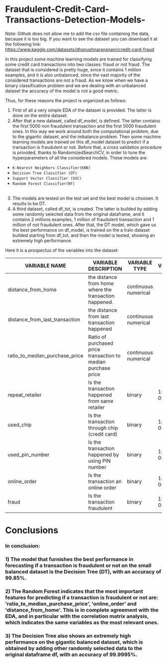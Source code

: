 # Fraudulent-Credit-Card-Transactions-Detection-Models-
Note: Github does not allow me to add the csv file containing the data, because it is too big. If you want to see the dataset you can download it at the following link: https://www.kaggle.com/datasets/dhanushnarayananr/credit-card-fraud 

In this project some machine learning models are trained for classifying some credit card transactions into two classes: fraud or not fraud. The dataset that is considered is pretty huge, since it contains 1 million examples, and it is also unbalanced, since the vast majority of the considered transactions are not a fraud. As we know when we have a binary classification problem and we are dealing with an unbalanced dataset the accuracy of the model is not a good metric.

Thus, for these reasons the project is organized as follows: <br>

1. First of all a very simple EDA of the dataset is provided. The latter is done on the entire dataset. <br>
2. After that a new dataset, called df_model, is defined. The latter contains the first 5000 non fraudulent transaction and the first 5000 fraudulent ones. In this way we work around both the computational problem, due to the gigantic dataset, and the imbalance problem. Then some machine learning models are trained on this df_model dataset to predict if a transaction is fraudulent or not. Before that, a cross validation procedure is provided, thanks to RandomizedSearchCV, in order to tune the hyperparameters of all the considered models. These models are: <br>
* `K-Nearest Neighbors Classifier(KNN)` <br>
* `Decision Tree Classifier (DT)` <br>
* `Support Vector Classifier (SVC)` <br>
* `Random Forest Classifier(RF)`<br><br> 
3. The models are tested on the test set and the best model is choosen. It results to be DT. 
4. A third dataset, called df_tot, is created. The latter is builded by adding some randomly selected data from the original dataframe, and it contains 2 millions examples, 1 million of fraudulent transaction and 1 million of not fraudulent ones. After that, the DT model, which gave us the best performance on df_model, is trained on the a train dataset builded starting from df_tot, and then the model is tested, showing an extremely high performance.  

Here it is a prospectus of the variables into the dataset:

|   VARIABLE NAME 	|   VARIABLE DESCRIPTION	|   VARIABLE TYPE	| VALUES  	|
|---	|---	|---	|---	|
|  distance_from_home 	|   the distance from home where the transaction happened.	|   continuous numerical	|   	|
|   distance_from_last_transaction	|   the distance from last transaction happened	|   continuous numerical	|   	|
|   ratio_to_median_purchase_price	|   Ratio of purchased price transaction to median purchase price	|  continuous numerical 	|   	|
|   repeat_retailer		|  Is the transaction happened from same retailer 	|  binary	|  1: yes <br> 0: no|
|   used_chip		|   Is the transaction through chip (credit card)	|   binary	|   1: yes <br> 0: no|
|   used_pin_number	|    Is the transaction happened by using PIN number	|   binary	| 1: yes <br> 0: no  	|
|   online_order		|   Is the transaction an online order	|   binary	|   1: yes <br> 0: no	|
|  fraud 	|   Is the transaction fraudulent	|   binary	|   1: yes <br> 0: no	|

# Conclusions

### In conclusion:

### 1) The model that furnishes the best performance in forecasting if a transaction is fraudulent or not on the small balanced dataset is the Decision Tree (DT), with an accuracy of 99.85%. 

### 2) The Random Forest indicates that the most important features for predicting if a transaction is fraudulent or not are: 'ratio_to_median_purchase_price', 'online_order' and 'distance_from_home'. This is in complete agreement with the EDA, and in particular with the correlation matrix analysis, which indicates the same variables as the most relevant ones.

### 3) The Decision Tree also shows an extremely high performance on the gigantic balanced dataset, which is obtained by adding other randomly selected data to the original dataframe df, with an accuracy of 99.9995%.
